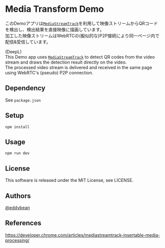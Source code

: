 # Media Transform Demo

このDemoアプリは[`MediaStreamTrack`](https://developer.mozilla.org/docs/Web/API/MediaStreamTrack)を利用して映像ストリームからQRコードを検出し、検出結果を直接映像に描画しています。<br>
加工した映像ストリームはWebRTCの(擬似的な)P2P接続により同一ページ内で配信&受信しています。

(DeepL)<br>
This Demo app uses [`MediaStreamTrack`](https://developer.mozilla.org/docs/Web/API/MediaStreamTrack) to detect QR codes from the video stream and draws the detection result directly on the video.<br>
The processed video stream is delivered and received in the same page using WebRTC's (pseudo) P2P connection.

## Dependency

See `package.json`

## Setup

```
npm install
```

## Usage

```
npm run dev
```

## License

This software is released under the MIT License, see LICENSE.

## Authors

[@eddybean](https://github.com/eddybean)

## References

https://developer.chrome.com/articles/mediastreamtrack-insertable-media-processing/
